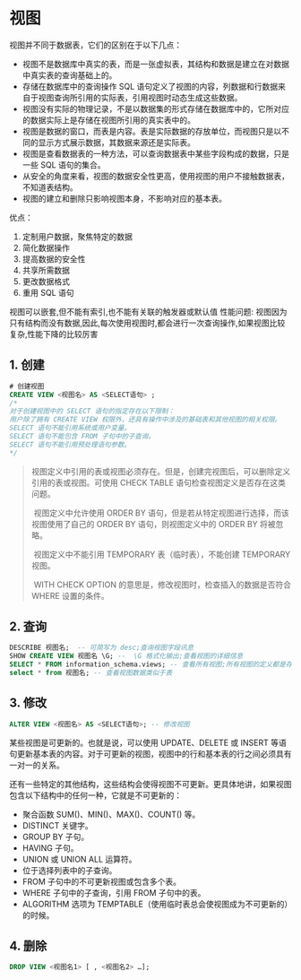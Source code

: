 # 视图

视图并不同于数据表，它们的区别在于以下几点：

- 视图不是数据库中真实的表，而是一张虚拟表，其结构和数据是建立在对数据中真实表的查询基础上的。
- 存储在数据库中的查询操作 SQL 语句定义了视图的内容，列数据和行数据来自于视图查询所引用的实际表，引用视图时动态生成这些数据。
- 视图没有实际的物理记录，不是以数据集的形式存储在数据库中的，它所对应的数据实际上是存储在视图所引用的真实表中的。
- 视图是数据的窗口，而表是内容。表是实际数据的存放单位，而视图只是以不同的显示方式展示数据，其数据来源还是实际表。
- 视图是查看数据表的一种方法，可以查询数据表中某些字段构成的数据，只是一些 SQL 语句的集合。
- 从安全的角度来看，视图的数据安全性更高，使用视图的用户不接触数据表，不知道表结构。
- 视图的建立和删除只影响视图本身，不影响对应的基本表。

优点：

1. 定制用户数据，聚焦特定的数据
2. 简化数据操作
3. 提高数据的安全性
4. 共享所需数据
5. 更改数据格式
6. 重用 SQL 语句

视图可以嵌套,但不能有索引,也不能有关联的触发器或默认值
性能问题: 视图因为只有结构而没有数据,因此,每次使用视图时,都会进行一次查询操作,如果视图比较复杂,性能下降的比较厉害

## 1. 创建

```sql
# 创建视图
CREATE VIEW <视图名> AS <SELECT语句> ;
/*
对于创建视图中的 SELECT 语句的指定存在以下限制：
用户除了拥有 CREATE VIEW 权限外，还具有操作中涉及的基础表和其他视图的相关权限。
SELECT 语句不能引用系统或用户变量。
SELECT 语句不能包含 FROM 子句中的子查询。
SELECT 语句不能引用预处理语句参数。
*/
```

> ​ 视图定义中引用的表或视图必须存在。但是，创建完视图后，可以删除定义引用的表或视图。可使用 CHECK TABLE 语句检查视图定义是否存在这类问题。
>
> ​ 视图定义中允许使用 ORDER BY 语句，但是若从特定视图进行选择，而该视图使用了自己的 ORDER BY 语句，则视图定义中的 ORDER BY 将被忽略。
>
> ​ 视图定义中不能引用 TEMPORARY 表（临时表），不能创建 TEMPORARY 视图。
>
> ​ WITH CHECK OPTION 的意思是，修改视图时，检查插入的数据是否符合 WHERE 设置的条件。

## 2. 查询

```sql
DESCRIBE 视图名;  -- 可简写为 desc;查询视图字段讯息
SHOW CREATE VIEW 视图名 \G; --  \G 格式化输出;查看视图的详细信息
SELECT * FROM information_schema.views; -- 查看所有视图;所有视图的定义都是存储在 information_schema 数据库下的 views 表中，也可以在这个表中查看所有视图的详细信息
select * from 视图名; -- 查看视图数据类似于表
```

## 3. 修改

```sql
ALTER VIEW <视图名> AS <SELECT语句>; -- 修改视图
```

某些视图是可更新的。也就是说，可以使用 UPDATE、DELETE 或 INSERT 等语句更新基本表的内容。对于可更新的视图，视图中的行和基本表的行之间必须具有一对一的关系。

还有一些特定的其他结构，这些结构会使得视图不可更新。更具体地讲，如果视图包含以下结构中的任何一种，它就是不可更新的：

- 聚合函数 SUM()、MIN()、MAX()、COUNT() 等。
- DISTINCT 关键字。
- GROUP BY 子句。
- HAVING 子句。
- UNION 或 UNION ALL 运算符。
- 位于选择列表中的子查询。
- FROM 子句中的不可更新视图或包含多个表。
- WHERE 子句中的子查询，引用 FROM 子句中的表。
- ALGORITHM 选项为 TEMPTABLE（使用临时表总会使视图成为不可更新的）的时候。

## 4. 删除

```sql
DROP VIEW <视图名1> [ , <视图名2> …];
```
